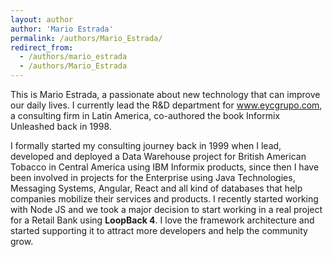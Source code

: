 ```yaml
---
layout: author
author: 'Mario Estrada'
permalink: /authors/Mario_Estrada/
redirect_from:
  - /authors/mario_estrada
  - /authors/Mario_Estrada
---
```


This is Mario Estrada, a passionate about new technology that can improve our daily lives. I currently lead the R&D department for www.eycgrupo.com, a consulting firm in Latin America, co-authored the book Informix Unleashed back in 1998.

I formally started my consulting journey back in 1999 when I lead, developed and deployed a Data Warehouse project for British American Tobacco in Central America using IBM Informix products, since then I have been involved in projects for the Enterprise using Java Technologies, Messaging Systems, Angular, React and all kind of databases that help companies mobilize their services and products. I recently started working with Node JS and we took a major decision to start working in a real project for a Retail Bank using **LoopBack 4**. I love the framework architecture and started supporting it to attract more developers and help the community grow.